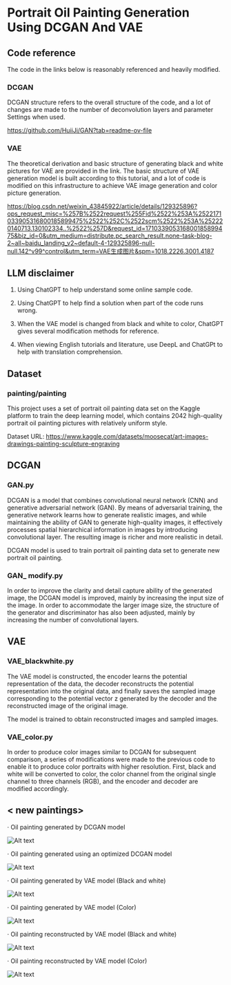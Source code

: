 # Portrait Oil Painting Generation Using DCGAN And VAE

## Code reference

The code in the links below is reasonably referenced and heavily modified.

### DCGAN

DCGAN structure refers to the overall structure of the code, and a lot of changes are made to the number of deconvolution layers and parameter Settings when used.

https://github.com/HuiiJi/GAN?tab=readme-ov-file 

### VAE

The theoretical derivation and basic structure of generating black and white pictures for VAE are provided in the link. The basic structure of VAE generation model is built according to this tutorial, and a lot of code is modified on this infrastructure to achieve VAE image generation and color picture generation.

https://blog.csdn.net/weixin_43845922/article/details/129325896?ops_request_misc=%257B%2522request%255Fid%2522%253A%2522171033905316800185899475%2522%252C%2522scm%2522%253A%252220140713.130102334..%2522%257D&request_id=171033905316800185899475&biz_id=0&utm_medium=distribute.pc_search_result.none-task-blog-2~all~baidu_landing_v2~default-4-129325896-null-null.142^v99^control&utm_term=VAE生成图片&spm=1018.2226.3001.4187

##  LLM disclaimer

1. Using ChatGPT to help understand some online sample code.

2. Using ChatGPT to help find a solution when part of the code runs wrong.
   
3. When the VAE model is changed from black and white to color, ChatGPT gives several modification methods for reference.

4. When viewing English tutorials and literature, use DeepL and ChatGPt to help with translation comprehension.

## Dataset

### painting/painting

This project uses a set of portrait oil painting data set on the Kaggle platform to train the deep learning model, which contains 2042 high-quality portrait oil painting pictures with relatively uniform style.

Dataset URL: https://www.kaggle.com/datasets/moosecat/art-images-drawings-painting-sculpture-engraving

## DCGAN

### GAN.py

DCGAN is a model that combines convolutional neural network (CNN) and generative adversarial network (GAN). By means of adversarial training, the generative network learns how to generate realistic images, and while maintaining the ability of GAN to generate high-quality images, it effectively processes spatial hierarchical information in images by introducing convolutional layer. The resulting image is richer and more realistic in detail.

DCGAN model is used to train portrait oil painting data set to generate new portrait oil painting.

### GAN_ modify.py

In order to improve the clarity and detail capture ability of the generated image, the DCGAN model is improved, mainly by increasing the input size of the image. In order to accommodate the larger image size, the structure of the generator and discriminator has also been adjusted, mainly by increasing the number of convolutional layers.

## VAE

### VAE_blackwhite.py

The VAE model is constructed, the encoder learns the potential representation of the data, the decoder reconstructs the potential representation into the original data, and finally saves the sampled image corresponding to the potential vector z generated by the decoder and the reconstructed image of the original image.

The model is trained to obtain reconstructed images and sampled images.

### VAE_color.py

In order to produce color images similar to DCGAN for subsequent comparison, a series of modifications were made to the previous code to enable it to produce color portraits with higher resolution. First, black and white will be converted to color, the color channel from the original single channel to three channels (RGB), and the encoder and decoder are modified accordingly.

## < new paintings>

· Oil painting generated by DCGAN model

![Alt text](< new paintings/DCGAN.png>)

· Oil painting generated using an optimized DCGAN model 

![Alt text](< new paintings/DCGAN_modified.png>)

· Oil painting generated by VAE model (Black and white)

![Alt text](< new paintings/VAE_sampled.png>)

· Oil painting generated by VAE model (Color)

![Alt text](< new paintings/VAE_sampled_color.png>)

· Oil painting reconstructed by VAE model (Black and white)

![Alt text](< new paintings/VAE_reconst.png>)

· Oil painting reconstructed by VAE model (Color)

![Alt text](< new paintings/VAE_reconst_color.png>)
